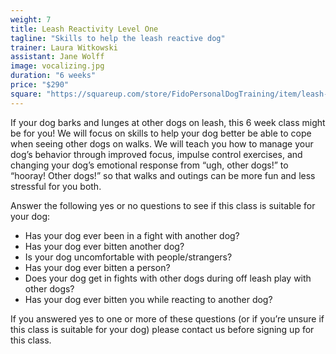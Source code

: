 ```yaml
---
weight: 7
title: Leash Reactivity Level One
tagline: "Skills to help the leash reactive dog"
trainer: Laura Witkowski
assistant: Jane Wolff
image: vocalizing.jpg
duration: "6 weeks"
price: "$290"
square: "https://squareup.com/store/FidoPersonalDogTraining/item/leash-reactivity-level-1"
---
```

If your dog barks and lunges at other dogs on leash, this 6 week class might be 
for you! We will focus on skills to help your dog better be able to cope when 
seeing other dogs on walks. We will teach you how to manage your dog’s behavior 
through improved focus, impulse control exercises, and changing your dog’s 
emotional response from “ugh, other dogs!” to “hooray! Other dogs!” so that walks 
and outings can be more fun and less stressful for you both.

Answer the following yes or no questions to see if this class is suitable for your dog:

  * Has your dog ever been in a fight with another dog?
  * Has your dog ever bitten another dog?
  * Is your dog uncomfortable with people/strangers?
  * Has your dog ever bitten a person?
  * Does your dog get in fights with other dogs during off leash play with other dogs?
  * Has your dog ever bitten you while reacting to another dog?

If you answered yes to one or more of these questions (or if you’re unsure if this 
class is suitable for your dog) please contact us before signing up for this class.

